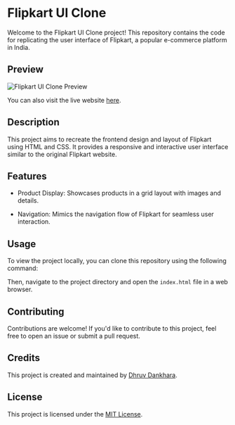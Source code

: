 # Flipkart UI Clone

Welcome to the Flipkart UI Clone project! This repository contains the code for replicating the user interface of Flipkart, a popular e-commerce platform in India.

## Preview

![Flipkart UI Clone Preview](https://flipkart-dhruv.netlify.app/preview/preview.png)

You can also visit the live website [here](https://flipkart-dhruv.netlify.app).

## Description

This project aims to recreate the frontend design and layout of Flipkart using HTML and CSS. It provides a responsive and interactive user interface similar to the original Flipkart website.

## Features

- Product Display: Showcases products in a grid layout with images and details.

- Navigation: Mimics the navigation flow of Flipkart for seamless user interaction.




## Usage

To view the project locally, you can clone this repository using the following command:


Then, navigate to the project directory and open the `index.html` file in a web browser.

## Contributing

Contributions are welcome! If you'd like to contribute to this project, feel free to open an issue or submit a pull request.

## Credits

This project is created and maintained by [Dhruv Dankhara](https://github.com/dhruvdankhara).

## License

This project is licensed under the [MIT License](LICENSE).
